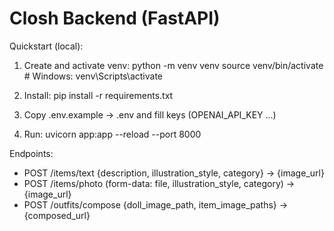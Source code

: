 # Closh Backend (FastAPI)

Quickstart (local):
1. Create and activate venv:
   python -m venv venv
   source venv/bin/activate   # Windows: venv\Scripts\activate

2. Install:
   pip install -r requirements.txt

3. Copy .env.example -> .env and fill keys (OPENAI_API_KEY ...)

4. Run:
   uvicorn app:app --reload --port 8000

Endpoints:
- POST /items/text  {description, illustration_style, category} -> {image_url}
- POST /items/photo (form-data: file, illustration_style, category) -> {image_url}
- POST /outfits/compose {doll_image_path, item_image_paths} -> {composed_url}

